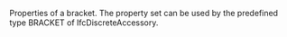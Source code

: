 Properties of a bracket. The property set can be used by the predefined type BRACKET of IfcDiscreteAccessory.

<!-- end of short definition -->


